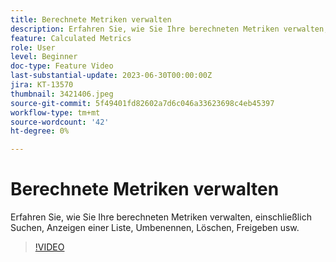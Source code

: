 ```yaml
---
title: Berechnete Metriken verwalten
description: Erfahren Sie, wie Sie Ihre berechneten Metriken verwalten, einschließlich Suchen, Anzeigen einer Liste, Umbenennen, Löschen, Freigeben usw.
feature: Calculated Metrics
role: User
level: Beginner
doc-type: Feature Video
last-substantial-update: 2023-06-30T00:00:00Z
jira: KT-13570
thumbnail: 3421406.jpeg
source-git-commit: 5f49401fd82602a7d6c046a33623698c4eb45397
workflow-type: tm+mt
source-wordcount: '42'
ht-degree: 0%

---
```



# Berechnete Metriken verwalten

Erfahren Sie, wie Sie Ihre berechneten Metriken verwalten, einschließlich Suchen, Anzeigen einer Liste, Umbenennen, Löschen, Freigeben usw.

>[!VIDEO](https://video.tv.adobe.com/v/3421406/?learn=on)
